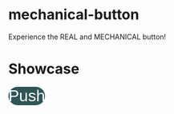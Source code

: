 # mechanical-button
Experience the REAL and MECHANICAL button!
# Showcase
<style>
  .btn {
    position: relative;
    font-size: xx-large;
    color: white;
    background-color: rgb(47, 85, 87);
    padding: 0;
    border: none;
    border-radius: 20px;
    outline-offset: 4px;
}

.btn-top {
    display: block;
    padding: 10px 30px;
    background-color: cadetblue;
    border-radius: 20px;
    transform: translateY(-5px);
    transition: 0.1s ease;
    user-select: none;
    
}

.btn-shadow {
    position: absolute;
    top: 0;
    left: 0;
    width: 100%;
    height: 100%;
    background: hsla(0, 0%, 0%, 0.23);
    border-radius: 20px;
    transform: translateY(5px);
    transition: 0.1s ease;
}

.btn:active .btn-top{
    transform: translateY(-1px);
}

.btn:active .btn-shadow{
    transform: translateY(2px);

</style>
<button type="button" class="btn">Push</button>
